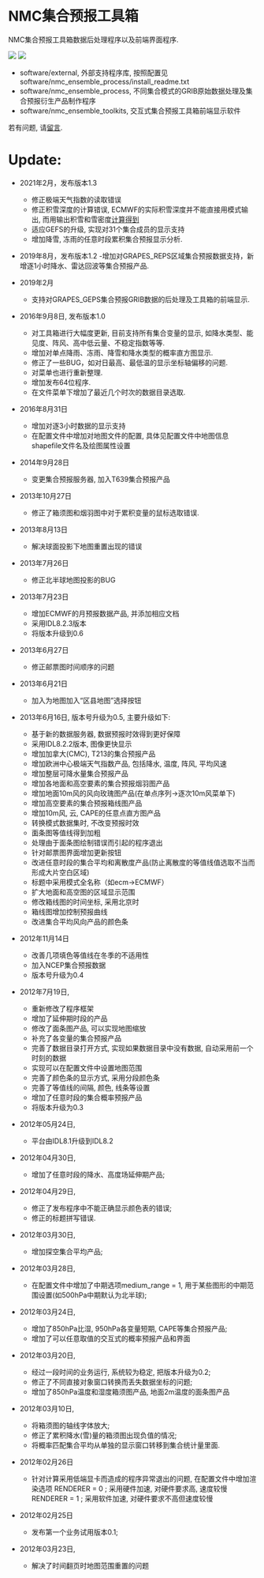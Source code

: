 # NMC集合预报工具箱
NMC集合预报工具箱数据后处理程序以及前端界面程序.

![](toolkits_menu.png)<!-- -->
![](toolkits_figures.png)<!-- -->

* software/external, 外部支持程序库, 按照配置见software/nmc_ensemble_process/install_readme.txt
* software/nmc_ensemble_process, 不同集合模式的GRIB原始数据处理及集合预报衍生产品制作程序
* software/nmc_ensemble_toolkits, 交互式集合预报工具箱前端显示软件

若有问题, 请[留言](https://github.com/nmcdev/nmc_ens_toolkits/issues).

# Update:
* 2021年2月，发布版本1.3
  - 修正极端天气指数的读取错误
  - 修正积雪深度的计算错误, ECMWF的实际积雪深度并不能直接用模式输出, 而用输出积雪和雪密度[计算得到](https://confluence.ecmwf.int/pages/viewpage.action?pageId=155325734)
  - 适应GEFS的升级, 实现对31个集合成员的显示支持
  - 增加降雪, 冻雨的任意时段累积集合预报显示分析.

* 2019年8月，发布版本1.2
  -增加对GRAPES_REPS区域集合预报数据支持，新增逐1小时降水、雷达回波等集合预报产品.

* 2019年2月
  - 支持对GRAPES_GEPS集合预报GRIB数据的后处理及工具箱的前端显示.

* 2016年9月8日, 发布版本1.0
  - 对工具箱进行大幅度更新, 目前支持所有集合变量的显示, 如降水类型、能见度、阵风、高中低云量、不稳定指数等等.
  - 增加对单点降雨、冻雨、降雪和降水类型的概率直方图显示.
  - 修正了一些BUG，如对日最高、最低温的显示坐标轴偏移的问题.
  - 对菜单也进行重新整理.
  - 增加发布64位程序.
  - 在文件菜单下增加了最近几个时次的数据目录选取.

* 2016年8月31日
  - 增加对逐3小时数据的显示支持
  - 在配置文件中增加对地图文件的配置, 具体见配置文件中地图信息shapefile文件名及绘图属性设置

* 2014年9月28日
  - 变更集合预报服务器, 加入T639集合预报产品

* 2013年10月27日
  - 修正了箱须图和烟羽图中对于累积变量的鼠标选取错误.

* 2013年8月13日
  - 解决球面投影下地图重置出现的错误

* 2013年7月26日
  - 修正北半球地图投影的BUG

* 2013年7月23日
  - 增加ECMWF的月预报数据产品, 并添加相应文档
  - 采用IDL8.2.3版本
  - 将版本升级到0.6

* 2013年6月27日
  - 修正邮票图时间顺序的问题

* 2013年6月21日
  - 加入为地图加入“区县地图”选择按钮

* 2013年6月16日, 版本号升级为0.5, 主要升级如下:
    - 基于新的数据服务器, 数据预报时效得到更好保障
    - 采用IDL8.2.2版本, 图像更快显示
    - 增加加拿大(CMC), T213的集合预报产品
    - 增加欧洲中心极端天气指数产品, 包括降水, 温度, 阵风, 平均风速
    - 增加整层可降水量集合预报产品
    - 增加各地面和高空要素的集合预报烟羽图产品
    - 增加地面10m风的风向玫瑰图产品(在单点序列->逐次10m风菜单下)
    - 增加高空要素的集合预报箱线图产品
    - 增加10m风, 云, CAPE的任意点直方图产品
    - 转换模式数据集时, 不改变预报时效
    - 面条图等值线得到加粗
    - 处理由于面条图绘制错误而引起的程序退出
    - 针对邮票图界面增加更新按钮
    - 改进任意时段的集合平均和离散度产品(防止离散度的等值线值选取不当而形成大片空白区域)
    - 标题中采用模式全名称（如ecm->ECMWF）
    - 扩大地面和高空图的区域显示范围
    - 修改箱线图的时间坐标, 采用北京时
    - 箱线图增加控制预报曲线
    - 改进集合平均风向产品的颜色条

* 2012年11月14日
    - 改善几项填色等值线在冬季的不适用性
    - 加入NCEP集合预报数据
    - 版本号升级为0.4
    
* 2012年7月19日,
    - 重新修改了程序框架
    - 增加了延伸期时段的产品
    - 修改了面条图产品, 可以实现地图缩放
    - 补充了各变量的集合预报产品
    - 完善了数据目录打开方式, 实现如果数据目录中没有数据, 自动采用前一个时刻的数据
    - 实现可以在配置文件中设置地图范围
    - 完善了颜色条的显示方式, 采用分段颜色条
    - 完善了等值线的间隔, 颜色, 线条等设置
    - 增加了任意时段的集合概率预报产品
    - 将版本升级为0.3
    
* 2012年05月24日,
    - 平台由IDL8.1升级到IDL8.2
    
* 2012年04月30日,
    - 增加了任意时段的降水、高度场延伸期产品;

* 2012年04月29日,
    - 修正了发布程序中不能正确显示颜色表的错误;
    - 修正的标题拼写错误.
    
* 2012年03月30日,
    - 增加探空集合平均产品;
    
* 2012年03月28日,
    - 在配置文件中增加了中期选项medium_range = 1,
        用于某些图形的中期范围设置(如500hPa中期默认为北半球);
        
* 2012年03月24日,
    - 增加了850hPa比湿, 950hPa各变量短期, CAPE等集合预报产品;
    - 增加了可以任意取值的交互式的概率预报产品和界面
    
* 2012年03月20日,
    - 经过一段时间的业务运行, 系统较为稳定, 把版本升级为0.2;
    - 修正了不同直接对象窗口转换而丢失数据坐标的问题;
    - 增加了850hPa温度和湿度箱须图产品, 地面2m温度的面条图产品
    
* 2012年03月10日,
    - 将箱须图的轴线字体放大;
    - 修正了累积降水(雪)量的箱须图出现负值的情况;
    - 将概率匹配集合平均从单独的显示窗口转移到集合统计量里面.
    
* 2012年02月26日
    - 针对计算采用低端显卡而造成的程序异常退出的问题, 
      在配置文件中增加渲染选项
      RENDERER = 0 ; 采用硬件加速, 对硬件要求高, 速度较慢
      RENDERER = 1 ; 采用软件加速, 对硬件要求不高但速度较慢
   
* 2012年02月25日
    - 发布第一个业务试用版本0.1;
    
* 2012年03月23日,
    - 解决了时间翻页时地图范围重置的问题

